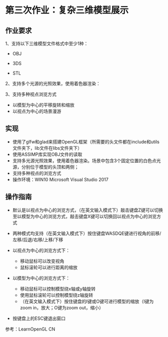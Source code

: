 # 第三次作业：复杂三维模型展示



## 作业要求

1、支持以下三维模型文件格式中至少1种：

- OBJ

- 3DS
- STL

2、支持多个光源的光照效果，使用着色器渲染：

3、支持多种视点浏览方式

- 以模型为中心的平移旋转和缩放
- 以视点为中心的场景漫游

## 实现

- 使用了glfw和glad来搭建OpenGL框架（所需要的头文件都在include和utils文件夹下，lib文件在libs文件夹下）
- 使用ASSIMP库实现OBJ文件的读取
- 支持多光源光照效果，使用着色器渲染。场景中包含3个固定位置的白色点光源，分别位于模型的头顶和两侧；
- 支持多种视点的浏览方式
- 操作环境：WIN10   Microsoft Visual Studio 2017



## 操作指南

- 默认是以视点为中心的浏览方式，（在英文输入模式下）敲击键盘Z键可以切换至以模型为中心的浏览方式，敲击键盘X键可以切换回以视点为中心的浏览方式
- 两种模式均支持（在英文输入模式下）按住键盘WASDQE键进行视角的前移/左移/后退/右移/上移/下移
- 以视点为中心的浏览方式下：
  - 移动鼠标可以改变视角
  - 鼠标滚轮可以进行距离的缩放

- 以模型为中心的浏览方式下：
  - 移动鼠标可以控制模型绕x轴或y轴旋转
  - 使用鼠标滚轮可以控制模型绕z轴旋转
  - （在英文输入模式下）按住键盘的I键或O键可进行模型的缩放（I键为zoom in，放大；O键为zoom out，缩小）

- 按键盘上的ESC键退出窗口



参考：LearnOpenGL CN